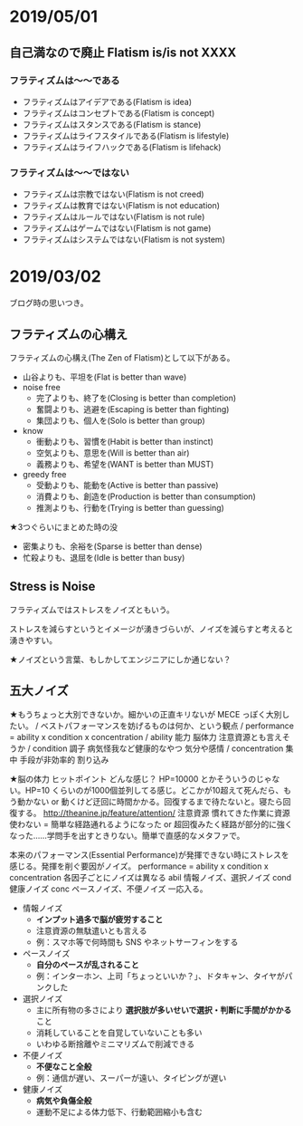 # 2019/05/01

## 自己満なので廃止 Flatism is/is not XXXX

### フラティズムは～～である
- フラティズムはアイデアである(Flatism is idea)
- フラティズムはコンセプトである(Flatism is concept)
- フラティズムはスタンスである(Flatism is stance)
- フラティズムはライフスタイルである(Flatism is lifestyle)
- フラティズムはライフハックである(Flatism is lifehack)

### フラティズムは～～ではない
- フラティズムは宗教ではない(Flatism is not creed)
- フラティズムは教育ではない(Flatism is not education)
- フラティズムはルールではない(Flatism is not rule)
- フラティズムはゲームではない(Flatism is not game)
- フラティズムはシステムではない(Flatism is not system)

# 2019/03/02
ブログ時の思いつき。

## フラティズムの心構え
フラティズムの心構え(The Zen of Flatism)として以下がある。

- 山谷よりも、平坦を(Flat is better than wave)
- noise free
  - 完了よりも、終了を(Closing is better than completion)
  - 奮闘よりも、逃避を(Escaping is better than fighting)
  - 集団よりも、個人を(Solo is better than group)
- know
  - 衝動よりも、習慣を(Habit is better than instinct)
  - 空気よりも、意思を(Will is better than air)
  - 義務よりも、希望を(WANT is better than MUST)
- greedy free
  - 受動よりも、能動を(Active is better than passive)
  - 消費よりも、創造を(Production is better than consumption)
  - 推測よりも、行動を(Trying is better than guessing)

★3つぐらいにまとめた時の没

- 密集よりも、余裕を(Sparse is better than dense)
- 忙殺よりも、退屈を(Idle is better than busy)

## Stress is Noise
フラティズムではストレスをノイズともいう。

ストレスを減らすというとイメージが湧きづらいが、ノイズを減らすと考えると湧きやすい。

★ノイズという言葉、もしかしてエンジニアにしか通じない？

## 五大ノイズ
★もうちょっと大別できないか。細かいの正直キリないが MECE っぽく大別したい。 / ベストパフォーマンスを妨げるものは何か、という観点 / performance = ability x condition x concentration / ability 能力 脳体力 注意資源とも言えそうか / condition 調子 病気怪我など健康的なやつ 気分や感情 / concentration 集中 手段が非効率的 割り込み 

★脳の体力 ヒットポイント どんな感じ？ HP=10000 とかそういうのじゃない。HP=10 くらいのが1000個並列してる感じ。どこかが10超えて死んだら、もう動かない or 動くけど迂回に時間かかる。回復するまで待たないと。寝たら回復する。
http://theanine.jp/feature/attention/ 注意資源 慣れてきた作業に資源使わない = 簡単な経路通れるようになった or 超回復みたく経路が部分的に強くなった……学問手を出すときりない。簡単で直感的なメタファで。

本来のパフォーマンス(Essential Performance)が発揮できない時にストレスを感じる。発揮を削ぐ要因がノイズ。
performance = ability x condition x concentration 各因子ごとにノイズは異なる
abil 情報ノイズ、選択ノイズ
cond 健康ノイズ
conc ペースノイズ、不便ノイズ
一応入る。

- 情報ノイズ
  - **インプット過多で脳が疲労すること**
  - 注意資源の無駄遣いとも言える
  - 例：スマホ等で何時間も SNS やネットサーフィンをする
- ペースノイズ
  - **自分のペースが乱されること**
  - 例：インターホン、上司「ちょっといいか？」、ドタキャン、タイヤがパンクした
- 選択ノイズ
  - 主に所有物の多さにより **選択肢が多いせいで選択・判断に手間がかかる** こと
  - 消耗していることを自覚していないことも多い
  - いわゆる断捨離やミニマリズムで削減できる
- 不便ノイズ
  - **不便なこと全般**
  - 例：通信が遅い、スーパーが遠い、タイピングが遅い
- 健康ノイズ
  - **病気や負傷全般**
  - 運動不足による体力低下、行動範囲縮小も含む
